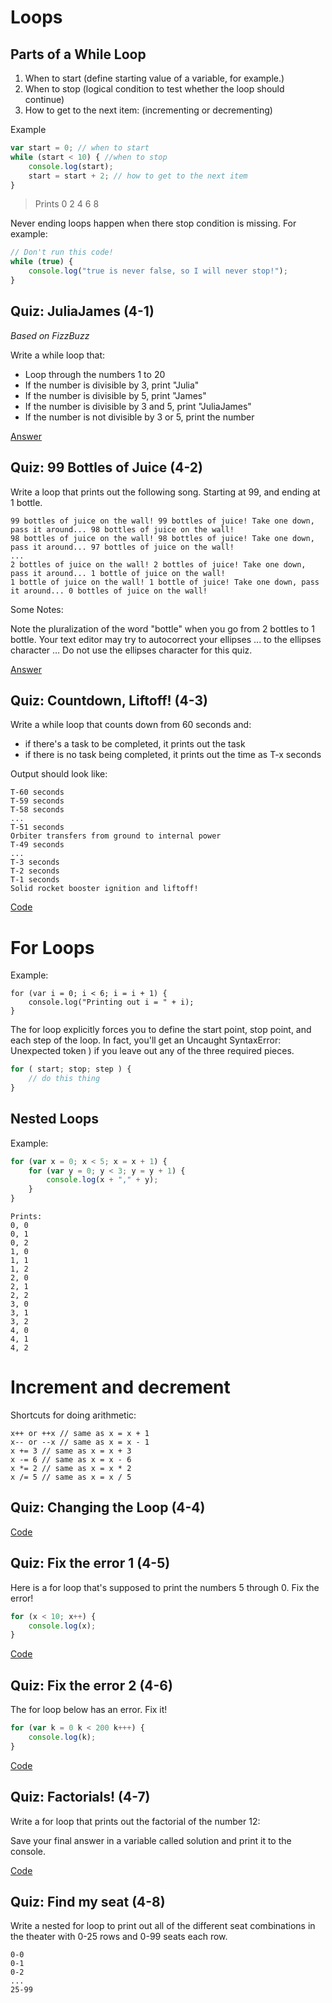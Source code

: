 # Loops

## Parts of a While Loop

1. When to start (define starting value of a variable, for example.)
2. When to stop (logical condition to test whether the loop should continue)
3. How to get to the next item: (incrementing or decrementing)

Example

```javascript
var start = 0; // when to start
while (start < 10) { //when to stop
	console.log(start);
	start = start + 2; // how to get to the next item
}
```

> Prints
> 0
> 2
> 4
> 6
> 8

Never ending loops happen when there stop condition is missing. For example:

```javascript
// Don't run this code!
while (true) {
	console.log("true is never false, so I will never stop!");
}
```

## Quiz: JuliaJames (4-1)

*Based on FizzBuzz*

Write a while loop that:

- Loop through the numbers 1 to 20
- If the number is divisible by 3, print "Julia"
- If the number is divisible by 5, print "James"
- If the number is divisible by 3 and 5, print "JuliaJames"
- If the number is not divisible by 3 or 5, print the number

[Answer](4-1_juliajames.js)

## Quiz: 99 Bottles of Juice (4-2)

Write a loop that prints out the following song. Starting at 99, and ending at 1 bottle.

```
99 bottles of juice on the wall! 99 bottles of juice! Take one down, pass it around... 98 bottles of juice on the wall!
98 bottles of juice on the wall! 98 bottles of juice! Take one down, pass it around... 97 bottles of juice on the wall!
...
2 bottles of juice on the wall! 2 bottles of juice! Take one down, pass it around... 1 bottle of juice on the wall!
1 bottle of juice on the wall! 1 bottle of juice! Take one down, pass it around... 0 bottles of juice on the wall!
```
Some Notes:

Note the pluralization of the word "bottle" when you go from 2 bottles to 1 bottle.
Your text editor may try to autocorrect your ellipses ... to the ellipses character … Do not use the ellipses character for this quiz.

[Answer](4-2_99_bottles_of_juice.js)

## Quiz: Countdown, Liftoff! (4-3)

Write a while loop that counts down from 60 seconds and:
- if there's a task to be completed, it prints out the task
- if there is no task being completed, it prints out the time as T-x seconds

Output should look like:
```
T-60 seconds
T-59 seconds
T-58 seconds
...
T-51 seconds
Orbiter transfers from ground to internal power
T-49 seconds
...
T-3 seconds
T-2 seconds
T-1 seconds
Solid rocket booster ignition and liftoff!
```

[Code](4-3_countdown_liftoff.js)

# For Loops

Example:
```javascipt
for (var i = 0; i < 6; i = i + 1) {
	console.log("Printing out i = " + i);
}
```

The for loop explicitly forces you to define the start point, stop point, and each step of the loop. In fact, you'll get an Uncaught SyntaxError: Unexpected token ) if you leave out any of the three required pieces.

```javascript
for ( start; stop; step ) {
	// do this thing
}
```

## Nested Loops

Example:
```javascript
for (var x = 0; x < 5; x = x + 1) {
	for (var y = 0; y < 3; y = y + 1) {
		console.log(x + "," + y);
	}
}
```
```
Prints:
0, 0
0, 1
0, 2
1, 0
1, 1
1, 2
2, 0
2, 1
2, 2
3, 0
3, 1
3, 2
4, 0
4, 1
4, 2
```

# Increment and decrement

Shortcuts for doing arithmetic:

```
x++ or ++x // same as x = x + 1 
x-- or --x // same as x = x - 1
x += 3 // same as x = x + 3
x -= 6 // same as x = x - 6
x *= 2 // same as x = x * 2
x /= 5 // same as x = x / 5
```


## Quiz: Changing the Loop (4-4)

[Code](4-4_changing_the_loop.js)

## Quiz: Fix the error 1 (4-5)

Here is a for loop that's supposed to print the numbers 5 through 0. Fix the error!

```javascript
for (x < 10; x++) {
	console.log(x);
}
```

[Code](4-5_fix_the_error.js)

## Quiz: Fix the error 2 (4-6)

The for loop below has an error. Fix it!

```javascript
for (var k = 0 k < 200 k+++) {
	console.log(k);
}
```

[Code](4-6_fix_the_error.js)

## Quiz: Factorials! (4-7)

Write a for loop that prints out the factorial of the number 12:

Save your final answer in a variable called solution and print it to the console.

[Code](4-7_factorial.js)

## Quiz: Find my seat (4-8)

Write a nested for loop to print out all of the different seat combinations in the theater with 0-25 rows and 0-99 seats each row.

```
0-0
0-1
0-2
...
25-99
```



















